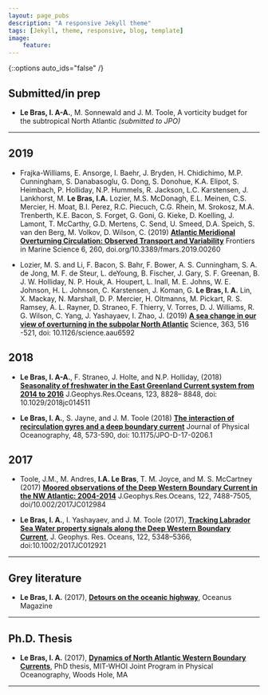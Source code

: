 ```yaml
---
layout: page_pubs
description: "A responsive Jekyll theme"
tags: [Jekyll, theme, responsive, blog, template]
image: 
    feature:
---
```


{::options auto_ids="false" /}

## Submitted/in prep


* **Le Bras, I. A-A.**, M. Sonnewald and J. M. Toole, A vorticity budget for the subtropical North Atlantic *(submitted to JPO)*

---

## 2019
* Frajka-Williams, E. Ansorge, I. Baehr, J. Bryden, H. Chidichimo, M.P. Cunningham, S. Danabasoglu, G. Dong, S. Donohue, K.A. Elipot, S. Heimbach, P. Holliday, N.P. Hummels, R. Jackson, L.C. Karstensen, J. Lankhorst, M. **Le Bras, I.A.** Lozier, M.S. McDonagh, E.L. Meinen, C.S. Mercier, H. Moat, B.I. Perez, R.C. Piecuch, C.G. Rhein, M. Srokosz, M.A. Trenberth, K.E. Bacon, S. Forget, G. Goni, G. Kieke, D. Koelling, J. Lamont, T. McCarthy, G.D. Mertens, C. Send, U. Smeed, D.A. Speich, S. van den Berg, M. Volkov, D. Wilson, C. (2019) [**Atlantic Meridional Overturning Circulation: Observed Transport and Variability**](https://www.frontiersin.org/articles/10.3389/fmars.2019.00260/full?&utm_source=Email_to_authors_&utm_medium=Email&utm_content=T1_11.5e1_author&utm_campaign=Email_publication&field=&journalName=Frontiers_in_Marine_Science&id=436930) Frontiers in Marine Science 6, 260, doi.org/10.3389/fmars.2019.00260

* Lozier, M. S. and Li, F. Bacon, S. Bahr, F. Bower, A. S. Cunningham, S. A. de Jong, M. F. de Steur, L. deYoung, B. Fischer, J. Gary, S. F. Greenan, B. J. W. Holliday, N. P. Houk, A. Houpert, L. Inall, M. E. Johns, W. E. Johnson, H. L. Johnson, C. Karstensen, J. Koman, G. **Le Bras, I. A.** Lin, X. Mackay, N. Marshall, D. P. Mercier, H. Oltmanns, M. Pickart, R. S. Ramsey, A. L. Rayner, D. Straneo, F. Thierry, V. Torres, D. J. Williams, R. G. Wilson, C. Yang, J. Yashayaev, I. Zhao, J. (2019) [**A sea change in our view of overturning in the subpolar North Atlantic**](https://science.sciencemag.org/content/363/6426/516) Science, 363, 516 -521, doi: 10.1126/science.aau6592

## 2018

* **Le Bras, I. A-A.**, F. Straneo, J. Holte, and N.P. Holliday, (2018) [**Seasonality of freshwater in the East Greenland Current system from 2014 to 2016**](https://agupubs.onlinelibrary.wiley.com/doi/abs/10.1029/2018JC014511) J.Geophys.Res.Oceans, 123, 8828– 8848, doi: 10.1029/2018jc014511

* **Le Bras, I. A.**, S. Jayne, and J. M. Toole (2018) [**The interaction of recirculation gyres and a deep boundary current**](https://journals.ametsoc.org/doi/abs/10.1175/JPO-D-17-0206.1?journalCode=phoc) Journal of Physical Oceanography, 48, 573-590, doi: 10.1175/JPO-D-17-0206.1

## 2017

* Toole, J.M., M. Andres, **I.A. Le Bras**, T. M. Joyce, and M. S. McCartney (2017) [**Moored observations of the Deep Western Boundary Current in the NW Atlantic: 2004-2014**](http://onlinelibrary.wiley.com/doi/10.1002/2017JC012984/full) J.Geophys.Res.Oceans, 122, 7488-7505, doi/10.002/2017JC012984


* **Le Bras, I. A.**, I. Yashayaev, and J. M. Toole (2017), [**Tracking Labrador Sea Water property signals along the Deep Western Boundary Current**](http://onlinelibrary.wiley.com/doi/10.1002/2017JC012921/full), J. Geophys. Res. Oceans, 122, 5348–5366, doi:10.1002/2017JC012921

---

## Grey literature

* **Le Bras, I. A.** (2017), [**Detours on the oceanic highway**](http://www.whoi.edu/oceanus/viewArticle.do?id=189349), Oceanus Magazine

---

## Ph.D. Thesis

* **Le Bras, I. A.** (2017), [**Dynamics of North Atlantic Western Boundary Currents**](https://dspace.mit.edu/handle/1721.1/109056), PhD thesis, MIT-WHOI Joint Program in Physical Oceanography, Woods Hole, MA

---


